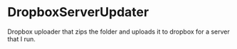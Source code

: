 # DropboxServerUpdater
Dropbox uploader that zips the folder and uploads it to dropbox for a server that I run.
